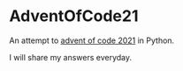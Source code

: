 # AdventOfCode21

An attempt to [advent of code 2021](https://adventofcode.com/2021) in Python.

I will share my answers everyday.
